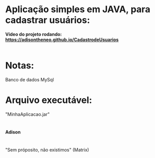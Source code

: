 # Aplicação simples em JAVA, para cadastrar usuários:

**Vídeo do  projeto rodando: https://adisontheneo.github.io/CadastrodeUsuarios**                                                    


# Notas:
Banco de dados MySql


# Arquivo executável:
"MinhaAplicacao.jar"


#
#
**Adison** 
# 
"Sem próposito, não existimos"
(Matrix)
